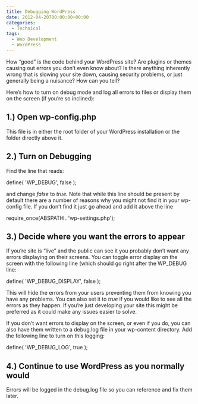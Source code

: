 ```yaml
---
title: Debugging WordPress
date: 2012-04-20T00:00:00+00:00
categories:
  - Technical
tags:
  - Web Development
  - WordPress
---
```


How “good” is the code behind your WordPress site? Are plugins or themes causing out errors you don’t even know about? Is there anything inherently wrong that is slowing your site down, causing security problems, or just generally being a nuisance? How can you tell?

Here’s how to turn on debug mode and log all errors to files or display them on the screen (if you’re so inclined):

## 1.) Open wp-config.php

This file is in either the root folder of your WordPress installation or the folder directly above it.

## 2.) Turn on Debugging

Find the line that reads:

define( 'WP_DEBUG', false );

and change _false_ to _true._ Note that while this line should be present by default there are a number of reasons why you might not find it in your wp-config file. If you don’t find it just go ahead and add it above the line

require_once(ABSPATH . 'wp-settings.php');

## 3.) Decide where you want the errors to appear

If you’re site is “live” and the public can see it you probably don’t want any errors displaying on their screens. You can toggle error display on the screen with the following line (which should go right after the WP_DEBUG line:

define( 'WP\_DEBUG\_DISPLAY', false );

This will hide the errors from your users preventing them from knowing you have any problems. You can also set it to _true_ if you would like to see all the errors as they happen. If you’re just developing your site this might be preferred as it could make any issues easier to solve.

If you don’t want errors to display on the screen, or even if you do, you can also have them written to a debug.log file in your wp-content directory. Add the following line to turn on this logging:

define( 'WP\_DEBUG\_LOG', true );

## 4.) Continue to use WordPress as you normally would

Errors will be logged in the debug.log file so you can reference and fix them later.
